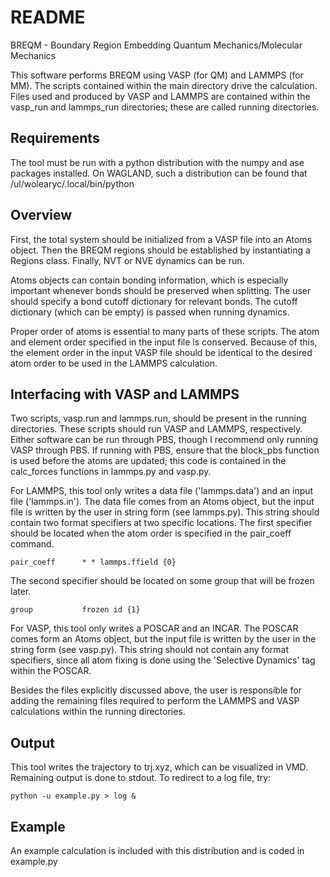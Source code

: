 README
======

BREQM - Boundary Region Embedding Quantum Mechanics/Molecular Mechanics

This software performs BREQM using VASP (for QM) and LAMMPS (for MM). The scripts contained within the main directory drive the calculation. Files used and produced by VASP and LAMMPS are contained within the vasp_run and lammps_run directories; these are called running directories.

Requirements
------------
The tool must be run with a python distribution with the numpy and ase packages installed. On WAGLAND, such a distribution can be found that /ul/wolearyc/.local/bin/python

Overview
--------
First, the total system should be initialized from a VASP file into an Atoms object. Then the BREQM regions should be established by instantiating a Regions class. Finally, NVT or NVE dynamics can be run. 

Atoms objects can contain bonding information, which is especially important whenever bonds should be preserved when splitting. The user should specify a bond cutoff dictionary for relevant bonds. The cutoff dictionary (which can be empty) is passed when running dynamics. 

Proper order of atoms is essential to many parts of these scripts. The atom and element order specified in the input file is conserved. Because of this, the element order in the input VASP file should be identical to the desired atom order to be used in the LAMMPS calculation.

Interfacing with VASP and LAMMPS
--------------------------------
Two scripts, vasp.run and lammps.run, should be present in the running directories. These scripts should run VASP and LAMMPS, respectively. Either software can be run through PBS, though I recommend only running VASP through PBS. If running with PBS, ensure that the block_pbs function is used before the atoms are updated; this code is contained in the calc_forces functions in lammps.py and vasp.py.

For LAMMPS, this tool only writes a data file ('lammps.data') and an input file ('lammps.in'). The data file comes from an Atoms object, but the input file is written by the user in string form (see lammps.py). This string should contain two format specifiers at two specific locations. The first specifier should be located when the atom order is specified in the pair_coeff command.
```
pair_coeff      * * lammps.ffield {0}
```
The second specifier should be located on some group that will be frozen later.
```
group           frozen id {1}
```

For VASP, this tool only writes a POSCAR and an INCAR. The POSCAR comes form an Atoms object, but the input file is written by the user in the string form (see vasp.py). This string should not contain any format specifiers, since all atom fixing is done using the 'Selective Dynamics' tag within the POSCAR.

Besides the files explicitly discussed above, the user is responsible for adding the remaining files required to perform the LAMMPS and VASP calculations within the running directories.

Output
------
This tool writes the trajectory to trj.xyz, which can be visualized in VMD. Remaining output is done to stdout. To redirect to a log file, try:
```
python -u example.py > log &
```

Example
-------
An example calculation is included with this distribution and is coded in example.py

